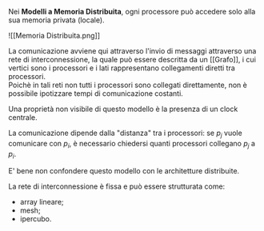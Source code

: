 Nei **Modelli a Memoria Distribuita**, ogni processore può accedere solo alla sua memoria privata (locale).

![[Memoria Distribuita.png]]

La comunicazione avviene qui attraverso l'invio di messaggi attraverso una rete di interconnessione, la quale può essere descritta da un [[Grafo]], i cui vertici sono i processori e i lati rappresentano collegamenti diretti tra processori.<br />
Poichè in tali reti non tutti i processori sono collegati direttamente, non è possibile ipotizzare tempi di comunicazione costanti.

Una proprietà non visibile di questo modello è la presenza di un clock centrale.

La comunicazione dipende dalla "distanza" tra i processori: se $p_{j}$ vuole comunicare con $p_{i}$, è necessario chiedersi quanti processori collegano $p_{j}$ a $p_{i}$.

E' bene non confondere questo modello con le architetture distribuite.

La rete di interconnessione è fissa e può essere strutturata come:
- array lineare;
- mesh;
- ipercubo.